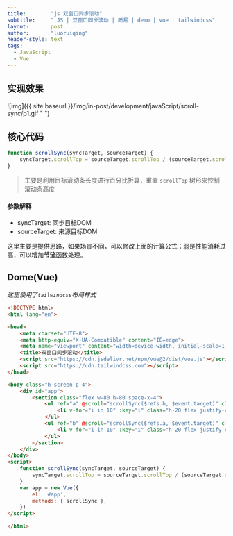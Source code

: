 ```yaml
---
title:        "js 双窗口同步滚动"
subtitle:     " JS | 双窗口同步滚动 | 简易 | demo | vue | tailwindcss"
layout:       post
author:       "luoruiqing"
header-style: text
tags:
  - JavaScript
  - Vue
---
```




## 实现效果

![img]({{ site.baseurl }}/img/in-post/development/javaScript/scroll-sync/p1.gif " ")


## 核心代码


```js
function scrollSync(syncTarget, sourceTarget) {
    syncTarget.scrollTop = sourceTarget.scrollTop / (sourceTarget.scrollHeight - sourceTarget.clientHeight) * (syncTarget.scrollHeight - syncTarget.clientHeight)
}
```

> 主要是利用目标滚动条长度进行百分比折算，重置 `scrollTop` 树形来控制滚动条高度


#### 参数解释

- syncTarget: 同步目标DOM
- sourceTarget: 来源目标DOM


这里主要是提供思路，如果场景不同，可以修改上面的计算公式；弱是性能消耗过高，可以增加**节流**函数处理。

## Dome(Vue)

_这里使用了`tailwindcss`布局样式_


```html
<!DOCTYPE html>
<html lang="en">

<head>
    <meta charset="UTF-8">
    <meta http-equiv="X-UA-Compatible" content="IE=edge">
    <meta name="viewport" content="width=device-width, initial-scale=1.0">
    <title>双窗口同步滚动</title>
    <script src="https://cdn.jsdelivr.net/npm/vue@2/dist/vue.js"></script>
    <script src="https://cdn.tailwindcss.com"></script>
</head>

<body class="h-screen p-4">
    <div id="app">
        <section class="flex w-80 h-80 space-x-4">
            <ul ref="a" @scroll="scrollSync($refs.b, $event.target)" class="flex-1 overflow-y-auto space-y-1">
                <li v-for="i in 10" :key="i" class="h-20 flex justify-center items-center bg-gray-300 border border-red-400">red - {{ i }}</li>
            </ul>
            <ul ref="b" @scroll="scrollSync($refs.a, $event.target)" class="flex-1 overflow-y-auto space-y-1">
                <li v-for="i in 10" :key="i" class="h-20 flex justify-center items-center bg-gray-300 border border-blue-400">blue - {{ i }}</li>
            </ul>
        </section>
    </div>
</body>
<script>
    function scrollSync(syncTarget, sourceTarget) {
        syncTarget.scrollTop = sourceTarget.scrollTop / (sourceTarget.scrollHeight - sourceTarget.clientHeight) * (syncTarget.scrollHeight - syncTarget.clientHeight)
    }
    var app = new Vue({
        el: '#app',
        methods: { scrollSync },
    })
</script>

</html>
```